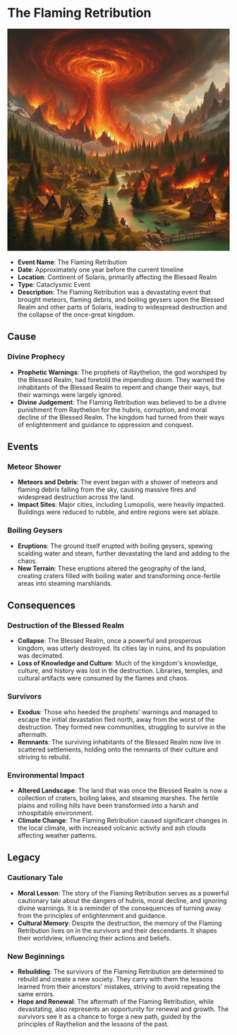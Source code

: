 # The Flaming Retribution
![Flaming Retrobution](../../assets/flaming-retrobution.jpg)

- **Event Name**: The Flaming Retribution
- **Date**: Approximately one year before the current timeline
- **Location**: Continent of Solaris, primarily affecting the Blessed Realm
- **Type**: Cataclysmic Event
- **Description**: The Flaming Retribution was a devastating event that brought meteors, flaming debris, and boiling geysers upon the Blessed Realm and other parts of Solaris, leading to widespread destruction and the collapse of the once-great kingdom.

## **Cause**

### **Divine Prophecy**
- **Prophetic Warnings**: The prophets of Raythelion, the god worshiped by the Blessed Realm, had foretold the impending doom. They warned the inhabitants of the Blessed Realm to repent and change their ways, but their warnings were largely ignored.
- **Divine Judgement**: The Flaming Retribution was believed to be a divine punishment from Raythelion for the hubris, corruption, and moral decline of the Blessed Realm. The kingdom had turned from their ways of enlightenment and guidance to oppression and conquest.

## **Events**

### **Meteor Shower**
- **Meteors and Debris**: The event began with a shower of meteors and flaming debris falling from the sky, causing massive fires and widespread destruction across the land.
- **Impact Sites**: Major cities, including Lumopolis, were heavily impacted. Buildings were reduced to rubble, and entire regions were set ablaze.

### **Boiling Geysers**
- **Eruptions**: The ground itself erupted with boiling geysers, spewing scalding water and steam, further devastating the land and adding to the chaos.
- **New Terrain**: These eruptions altered the geography of the land, creating craters filled with boiling water and transforming once-fertile areas into steaming marshlands.

## **Consequences**

### **Destruction of the Blessed Realm**
- **Collapse**: The Blessed Realm, once a powerful and prosperous kingdom, was utterly destroyed. Its cities lay in ruins, and its population was decimated.
- **Loss of Knowledge and Culture**: Much of the kingdom's knowledge, culture, and history was lost in the destruction. Libraries, temples, and cultural artifacts were consumed by the flames and chaos.

### **Survivors**
- **Exodus**: Those who heeded the prophets' warnings and managed to escape the initial devastation fled north, away from the worst of the destruction. They formed new communities, struggling to survive in the aftermath.
- **Remnants**: The surviving inhabitants of the Blessed Realm now live in scattered settlements, holding onto the remnants of their culture and striving to rebuild.

### **Environmental Impact**
- **Altered Landscape**: The land that was once the Blessed Realm is now a collection of craters, boiling lakes, and steaming marshes. The fertile plains and rolling hills have been transformed into a harsh and inhospitable environment.
- **Climate Change**: The Flaming Retribution caused significant changes in the local climate, with increased volcanic activity and ash clouds affecting weather patterns.

## **Legacy**

### **Cautionary Tale**
- **Moral Lesson**: The story of the Flaming Retribution serves as a powerful cautionary tale about the dangers of hubris, moral decline, and ignoring divine warnings. It is a reminder of the consequences of turning away from the principles of enlightenment and guidance.
- **Cultural Memory**: Despite the destruction, the memory of the Flaming Retribution lives on in the survivors and their descendants. It shapes their worldview, influencing their actions and beliefs.

### **New Beginnings**
- **Rebuilding**: The survivors of the Flaming Retribution are determined to rebuild and create a new society. They carry with them the lessons learned from their ancestors' mistakes, striving to avoid repeating the same errors.
- **Hope and Renewal**: The aftermath of the Flaming Retribution, while devastating, also represents an opportunity for renewal and growth. The survivors see it as a chance to forge a new path, guided by the principles of Raythelion and the lessons of the past.

